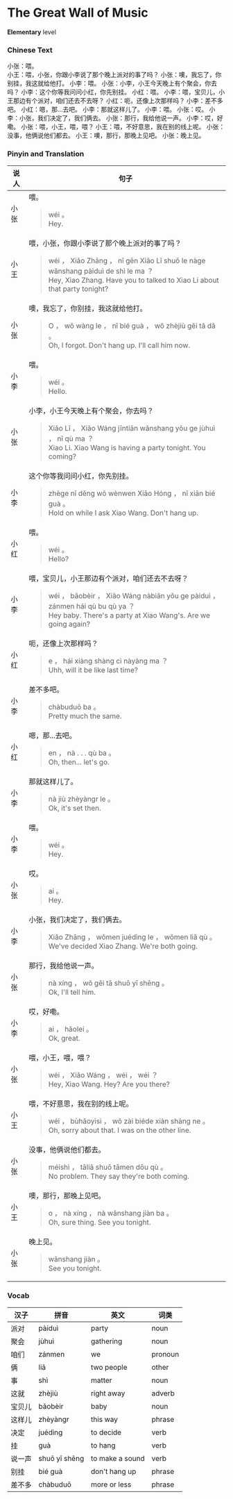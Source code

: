 # The Great Wall of Music
**Elementary** level
### Chinese Text
小张：喂。<br />小王：喂，小张，你跟小李说了那个晚上派对的事了吗？
小张：噢，我忘了，你别挂，我这就给他打。
小李：喂。
小张：小李，小王今天晚上有个聚会，你去吗？
小李：这个你等我问问小红，你先别挂。
小红：喂。
小李：喂，宝贝儿，小王那边有个派对，咱们还去不去呀？
小红：呃，还像上次那样吗？
小李：差不多吧。
小红：嗯，那...去吧。
小李：那就这样儿了。
小李：喂。
小张：哎。
小李：小张，我们决定了，我们俩去。
小张：那行，我给他说一声。
小李：哎，好嘞。
小张：喂，小王，喂，喂？
小王：喂，不好意思，我在别的线上呢。
小张：没事，他俩说他们都去。
小王：噢，那行，那晚上见吧。
小张：晚上见。

### Pinyin and Translation
|说人|句子|
|----|----|
|小张|喂。<blockquote>wéi 。<br />Hey.</blockquote>|
|小王|喂，小张，你跟小李说了那个晚上派对的事了吗？<blockquote>wéi ， Xiǎo Zhāng ， nǐ gēn Xiǎo Lǐ shuō le nàge wǎnshang pàiduì de shì le ma ？<br />Hey, Xiao Zhang. Have you to talked to Xiao Li about that party tonight?</blockquote>|
|小张|噢，我忘了，你别挂，我这就给他打。<blockquote>O ， wǒ wàng le ， nǐ bié guà ， wǒ zhèjiù gěi tā dǎ 。<br />Oh, I forgot. Don't hang up. I'll call him now.</blockquote>|
|小李|喂。<blockquote>wéi 。<br />Hello.</blockquote>|
|小张|小李，小王今天晚上有个聚会，你去吗？<blockquote>Xiǎo Lǐ ， Xiǎo Wáng jīntiān wǎnshang yǒu ge jùhuì ， nǐ qù ma ？<br />Xiao Li. Xiao Wang is having a party tonight. You coming?</blockquote>|
|小李|这个你等我问问小红，你先别挂。<blockquote>zhège nǐ děng wǒ wènwen Xiǎo Hóng ， nǐ xiān bié guà 。<br />Hold on while I ask Xiao Wang. Don't hang up.</blockquote>|
|小红|喂。<blockquote>wéi 。<br />Hello?</blockquote>|
|小李|喂，宝贝儿，小王那边有个派对，咱们还去不去呀？<blockquote>wéi ， bǎobèir ， Xiǎo Wáng nàbiān yǒu ge pàiduì ， zánmen hái qù bu qù ya ？<br />Hey baby. There's a party at Xiao Wang's. Are we going again?</blockquote>|
|小红|呃，还像上次那样吗？<blockquote>e ， hái xiàng shàng cì nàyàng ma ？<br />Uhh, will it be like last time?</blockquote>|
|小李|差不多吧。<blockquote>chàbuduō ba 。<br />Pretty much the same.</blockquote>|
|小红|嗯，那...去吧。<blockquote>en ， nà . . . qù ba 。<br />Oh, then... let's go.</blockquote>|
|小李|那就这样儿了。<blockquote>nà jiù zhèyàngr le 。<br />Ok, it's set then.</blockquote>|
|小李|喂。<blockquote>wéi 。<br />Hey.</blockquote>|
|小张|哎。<blockquote>ai 。<br />Hey.</blockquote>|
|小李|小张，我们决定了，我们俩去。<blockquote>Xiǎo Zhāng ， wǒmen juédìng le ， wǒmen liǎ qù 。<br />We've decided Xiao Zhang. We're both going.</blockquote>|
|小张|那行，我给他说一声。<blockquote>nà xíng ， wǒ gěi tā shuō yī shēng 。<br />Ok, I'll tell him.</blockquote>|
|小李|哎，好嘞。<blockquote>ai ， hǎolei 。<br />Ok, great.</blockquote>|
|小张|喂，小王，喂，喂？<blockquote>wéi ， Xiǎo Wáng ， wéi ， wéi ？<br />Hey, Xiao Wang. Hey? Are you there?</blockquote>|
|小王|喂，不好意思，我在别的线上呢。<blockquote>wéi ， bùhǎoyìsi ， wǒ zài biéde xiàn shàng ne 。<br />Oh, sorry about that. I was on the other line.</blockquote>|
|小张|没事，他俩说他们都去。<blockquote>méishì ， tāliǎ shuō tāmen dōu qù 。<br />No problem. They say they're both coming.</blockquote>|
|小王|噢，那行，那晚上见吧。<blockquote>o ， nà xíng ， nà wǎnshang jiàn ba 。<br />Oh, sure thing. See you tonight.</blockquote>|
|小张|晚上见。<blockquote>wǎnshang jiàn 。<br />See you tonight.</blockquote>|
### Vocab
|汉子|拼音|英文|词类|
|----|----|----|----|
|派对|pàiduì|party|noun|
|聚会|jùhuì|gathering|noun|
|咱们|zánmen|we|pronoun|
|俩|liǎ|two people|other|
|事|shì|matter|noun|
|这就|zhèjiù|right away|adverb|
|宝贝儿|bǎobèir|baby|noun|
|这样儿|zhèyàngr|this way|phrase|
|决定|juédìng|to decide|verb|
|挂|guà|to hang|verb|
|说一声|shuō yī shēng|to make a sound|verb|
|别挂|bié guà|don't hang up|phrase|
|差不多|chàbuduō|more or less|phrase|